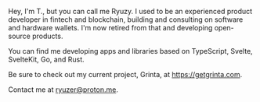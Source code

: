 Hey, I'm T., but you can call me Ryuzy. I used to be an experienced product developer in fintech and blockchain, building and consulting on software and hardware wallets. I'm now retired from that and developing open-source products.

You can find me developing apps and libraries based on TypeScript, Svelte, SvelteKit, Go, and Rust.

Be sure to check out my current project, Grinta, at https://getgrinta.com.

Contact me at ryuzer@proton.me.
